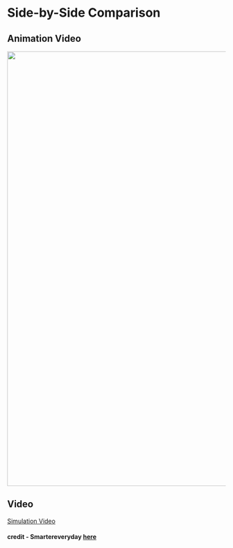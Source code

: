 # Side-by-Side Comparison

## Animation Video

<p align="center">
  <img src="https://github.com/Rishit-katiyar/cicada-tymbal-simulation/assets/167756997/10b6f464-801a-47a5-8d85-49df6b639e3e" width="1000" >
</p>

## Video 

[Simulation Video](https://github.com/Rishit-katiyar/cicada-tymbal-simulation/assets/167756997/f578e651-1ad4-49e1-bf3c-a7861e520e29)

#### credit - Smartereveryday [here](https://youtu.be/TWc48iVC8u8?si=yi0SQn6bjE9gJiJg&t=833)
